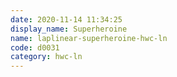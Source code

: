```yaml
---
date: 2020-11-14 11:34:25
display_name: Superheroine
name: laplinear-superheroine-hwc-ln
code: d0031
category: hwc-ln
---
```

